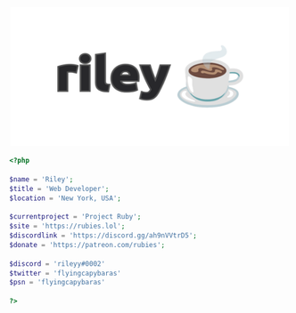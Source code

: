 <p align="center">
  <img src="https://github.com/flyingcapybaras/flyingcapybaras/raw/main/mybanner.png" width="500" height="250" />
</p>

```php
<?php

$name = 'Riley';
$title = 'Web Developer';
$location = 'New York, USA';

$currentproject = 'Project Ruby';
$site = 'https://rubies.lol';
$discordlink = 'https://discord.gg/ah9nVVtrD5';
$donate = 'https://patreon.com/rubies';

$discord = 'rileyy#0002'
$twitter = 'flyingcapybaras'
$psn = 'flyingcapybaras'

?>
```
